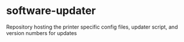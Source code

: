 # software-updater
Repository hosting the printer specific config files, updater script, and version numbers for updates
